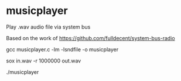 # musicplayer
Play .wav audio file via system bus 

Based on the work of https://github.com/fulldecent/system-bus-radio

gcc musicplayer.c -lm -lsndfile -o musicplayer

sox in.wav -r 1000000 out.wav

./musicplayer
